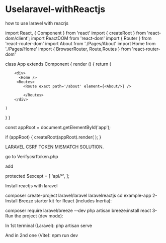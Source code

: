 # Uselaravel-withReactjs
how to use laravel with reacrjs



import React, { Component } from 'react'
import { createRoot } from 'react-dom/client';
import ReactDOM from 'react-dom'
import { Router } from 'react-router-dom'
import About from './Pages/About'
import Home from './Pages/Home'
import { BrowserRouter, Route,Routes } from 'react-router-dom'

class App extends Component {
  render () {
    return (
     
        <div>
          <Home />
         <Routes>
            <Route exact path='/about' element={<About/>} />
            
            </Routes>
        </div>
   
    )
  }
}

const appRoot = document.getElementById('app');

if (appRoot) {
  createRoot(appRoot).render(
    <BrowserRouter>
      <App />
    </BrowserRouter>
  );
}






LARAVEL CSRF TOKEN MISMATCH SOLUTION.

go to Verifycsrftoken.php

add 

 protected $except = [
 'api/*',
    ];


Install reactjs with laravel

composer create-project laravel/laravel laravelreactjs
cd example-app
2- Install Breeze starter kit for React (includes Inertia):

composer require laravel/breeze --dev
php artisan breeze:install react
3- Run the project (dev mode):

In 1st terminal (Laravel): php artisan serve

And in 2nd one (Vite): npm run dev
